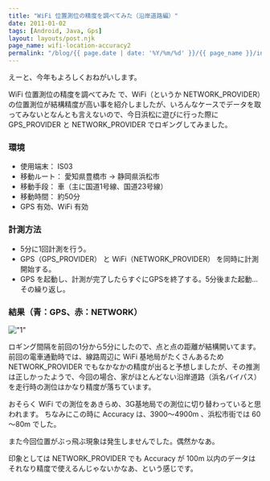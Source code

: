 ```yaml
---
title: "WiFi 位置測位の精度を調べてみた（沿岸道路編）"
date: 2011-01-02
tags: [Android, Java, Gps]
layout: layouts/post.njk
page_name: wifi-location-accuracy2
permalink: "/blog/{{ page.date | date: '%Y/%m/%d' }}/{{ page_name }}/index.html"
---
```

えーと、今年もよろしくおねがいします。
<!--more-->

WiFi 位置測位の精度を調べてみた で、WiFi（というか NETWORK_PROVIDER）の位置測位が結構精度が高い事を紹介しましたが、いろんなケースでデータを取ってみないとなんとも言えないので、今日浜松に遊びに行った際に GPS_PROVIDER と NETWORK_PROVIDER でロギングしてみました。


### 環境

* 使用端末： IS03
* 移動ルート： 愛知県豊橋市 → 静岡県浜松市
* 移動手段： 車（主に国道1号線、国道23号線） 
* 移動時間： 約50分
* GPS 有効、WiFi 有効

### 計測方法

* 5分に1回計測を行う。
* GPS（GPS_PROVIDER） と WiFi（NETWORK_PROVIDER） を同時に計測開始する。
* GPS を起動し、計測が完了したらすぐにGPSを終了する。5分後また起動…その繰り返し。
 
### 結果（青：GPS、赤：NETWORK） 

!["1"](https://blog.amay0777.net/img/posts/wifilocation_21.png)

ロギング間隔を前回の1分から5分にしたので、点と点の距離が結構開いてます。
前回の電車通勤時では、線路周辺に WiFi 基地局がたくさんあるため NETWORK_PROVIDER でもなかなかの精度が出ると予想しましたが、その推測は正しかったようで、今回の場合、家がほとんどない沿岸道路（浜名バイパス）を走行時の測位はかなり精度が落ちています。

おそらく WiFi での測位をあきらめ、3G基地局での測位に切り替わっていると思われます。
ちなみにこの時に Accuracy は、3900～4900m 、浜松市街では 60～80m でした。

また今回位置がぶっ飛ぶ現象は発生しませんでした。偶然かなあ。

印象としては NETWORK_PROVIDER でも Accuracy が 100m 以内のデータはそれなり精度で使えるんじゃないかなあ、という感じです。